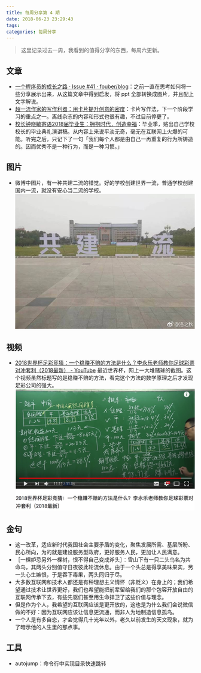 ```yaml
---
title: 每周分享第 4 期
date: 2018-06-23 23:29:43
tags:
categories: 每周分享
---
```


> 这里记录过去一周，我看到的值得分享的东西，每周六更新。

## 文章
- [一个程序员的成长之路 · Issue #41 · fouber/blog](https://github.com/fouber/blog/issues/41)：之前一直在思考如何将一些分享展示出来，从这篇文章中得到启发，将 ppt 全部转换成图片，并且配上文字解说。
- [超一流作家的写作利器：用卡片提升创意的密度](https://zhuanlan.zhihu.com/p/22341499)：卡片写作法，下一个阶段学习的重点之一。离线杂志的内容和形式也很有趣，不过目前停更了。
- [校长钟晓敏寄语2018届毕业生：拥抱时代，创造幸福](https://mp.weixin.qq.com/s?__biz=MzA4NzUxNTg5Mw==&mid=2649549496&idx=2&sn=aa54043a09cdd891f9fcefd4e244e12f&chksm=88207d22bf57f434122140d7a7281b0d029080c03805ddb7a4162fdd0887d7eee85cd2c926bc&mpshare=1&scene=1&srcid=0613j7fnLgnawhapF8eNkTRg%23rd)：毕业季，贴出自己学校校长的毕业典礼演讲稿。从内容上来说平淡无奇，毫无在互联网上火爆的可能。听完之后，只记下了一句「我们每个人都是由自己一再重复的行为所铸造的。因而优秀不是一种行为，而是一种习惯。」
  
## 图片
- 微博中图片，有一种共建二流的错觉。好的学校创建世界一流，普通学校创建国内一流，就没有安心当二流的学校。
![697c1dc3gy1fsg9wk289aj21400u0di3](/file/697c1dc3gy1fsg9wk289aj21400u0di3.jpg)

## 视频
- [2018世界杯足彩竞猜：一个稳赚不赔的方法是什么？李永乐老师教你足球彩票对冲套利（2018最新） - YouTube](https://www.youtube.com/watch?v=YXW6GxYafp8)
最近世界杯，网上一大堆赌球的截图。这个视频虽然标题写的是稳赚不赔的方法，看完这个方法的数学原理之后才发现足彩公司的强大。
![Jietu20180619-162246](/file/Jietu20180619-162246.jpg)

## 金句

- 这一改革，适应新时代我国社会主要矛盾的变化，聚焦发展所需、基层所盼、民心所向，为的就是建设服务型政府，更好服务人民，更加让人民满意。 
- ［一棵妒忌另外一棵树，恨不得自己变成斧头］：雪山下有一只二头鸟名为共命鸟，其两头分别值守日夜彼此轮流休息。由于一个头总是得享美味果实，另一头心生嫉恨，于是吞下毒果，两头同归于尽。 
- 大多数互联网和技术人都还是有种理想主义情怀（非贬义）在身上的；我们希望通过技术让世界更好，我们也希望能把前辈留给我们的那个包容开放自由的互联网传承下去，有些先驱们甚至用生命捍卫了这些价值与理念。 
- 但是作为个人，我希望的互联网应该是更开放的，这也是为什么我们会说微信做的不好：因为互联网应该让信息更流通，而非人为地制造信息孤岛。 
- 一个人是有多自恋，才会觉得几十光年以外，老久以前发生的天文现象，就为了暗示他的人生里的那点事。 

## 工具

- autojump：命令行中实现目录快速跳转





